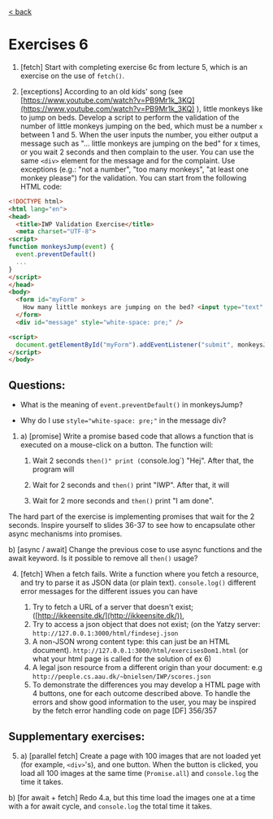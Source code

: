[< back](README.md)

# Exercises 6

1. \[fetch\] Start with completing exercise 6c from lecture 5, which is an exercise on the use of `fetch()`.

2. \[exceptions\] According to an old kids' song (see [https://www.youtube.com/watch?v=PB9Mr1k_3KQ](https://www.youtube.com/watch?v=PB9Mr1k_3KQ)
), little monkeys like to jump on beds. Develop a script to perform the validation of the number of little monkeys jumping on the bed, which must be a number `x` between 1 and 5. When the user inputs the number, you either output a message such as "... little monkeys are jumping on the bed" for x times, or you wait 2 seconds and then complain to the user. You can use the same `<div>` element for the message and for the complaint. Use exceptions (e.g.: "not a number", "too many monkeys", "at least one monkey please") for the validation. You can start from the following HTML code:

```html
<!DOCTYPE html>
<html lang="en">
<head>
  <title>IWP Validation Exercise</title>
  <meta charset="UTF-8">
<script>
function monkeysJump(event) {
  event.preventDefault()
  ...
}
</script>
</head>
<body>
  <form id="myForm" >
    How many little monkeys are jumping on the bed? <input type="text" id="monkeys" value="" >
  </form>
  <div id="message" style="white-space: pre;" />

<script>
  document.getElementById("myForm").addEventListener("submit", monkeysJump);
</script>
</body> 
```

## Questions:

- What is the meaning of `event.preventDefault()` in monkeysJump?

- Why do I use `style="white-space: pre;"` in the message div?


1. a) \[promise\] Write a promise based code that allows a function that is executed on a mouse-click on a button. The function will:

    1. Wait 2 seconds `then()" print (`console.log`) "Hej". After that, the program will

    2. Wait for 2 seconds and `then()` print "IWP". After that, it will

    3. Wait for 2 more seconds and `then()` print "I am done".

The hard part of the exercise is implementing promises that wait for the 2 seconds. Inspire yourself to slides 36-37 to see how to encapsulate other async mechanisms into promises.

b) \[async / await\] Change the previous cose to use async functions and the await keyword. Is it possible to remove all `then()` usage?


4. \[fetch\] When a fetch fails. Write a function where you fetch a resource, and try to parse it as JSON data (or plain text). `console.log()` different error messages for the different issues you can have 

    1. Try to fetch a URL of a server that doesn't exist; ([http://ikkeensite.dk/](http://ikkeensite.dk/)), 
    2. Try to access a json object that does not exist; (on the Yatzy server: `http://127.0.0.1:3000/html/findesej.json`
    3. A non-JSON wrong content type: this can just be an HTML document).   `http://127.0.0.1:3000/html/exercisesDom1.html` (or what your html page is called for the solution of ex 6)
    4. A legal json resource from a different origin than your document: e.g `http://people.cs.aau.dk/~bnielsen/IWP/scores.json`
    5. To demonstrate the differences you may develop a HTML page with 4 buttons, one for each outcome described above. To handle the errors and show good information to the user, you may be inspired by the fetch error handling code on page \[DF\] 356/357 

## Supplementary exercises:

5. a) \[parallel fetch\] Create a page with 100 images that are not loaded yet (for example, `<div>`'s), and one button. When the button is clicked, you load all 100 images at the same time (`Promise.all`) and `console.log` the time it takes.

b) \[for await + fetch\] Redo 4.a, but this time load the images one at a time with a for await cycle, and `console.log` the total time it takes.
